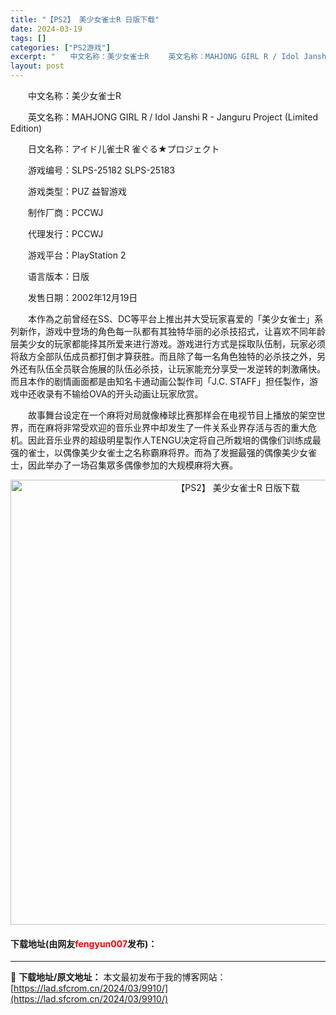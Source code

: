 ```yaml
---
title: "【PS2】 美少女雀士R 日版下载"
date: 2024-03-19
tags: []
categories: ["PS2游戏"]
excerpt: "　　中文名称：美少女雀士R 　　英文名称：MAHJONG GIRL R / Idol Janshi R - Janguru Project (Limited Edition) 　　日文名称：アイド儿雀士R 雀ぐる★プロジェクト 　　游戏编号：SLPS-25182 SLPS-25183 　　游戏类型：&hellip;"
layout: post
---
```


 <p>　　中文名称：美少女雀士R</p> <p>　　英文名称：MAHJONG GIRL R / Idol Janshi R - Janguru Project (Limited Edition)</p> <p>　　日文名称：アイド儿雀士R 雀ぐる★プロジェクト</p> <p>　　游戏编号：SLPS-25182 SLPS-25183</p> <p>　　游戏类型：PUZ 益智游戏</p> <p>　　制作厂商：PCCWJ</p> <p>　　代理发行：PCCWJ</p> <p>　　游戏平台：PlayStation 2</p> <p>　　语言版本：日版</p> <p>　　发售日期：2002年12月19日</p> <p>　　本作為之前曾经在SS、DC等平台上推出并大受玩家喜爱的「美少女雀士」系列新作，游戏中登场的角色每一队都有其独特华丽的必杀技招式，让喜欢不同年龄层美少女的玩家都能择其所爱来进行游戏。游戏进行方式是採取队伍制，玩家必须将敌方全部队伍成员都打倒才算获胜。而且除了每一名角色独特的必杀技之外，另外还有队伍全员联合施展的队伍必杀技，让玩家能充分享受一发逆转的刺激痛快。而且本作的剧情画面都是由知名卡通动画公製作司「J.C. STAFF」担任製作，游戏中还收录有不输给OVA的开头动画让玩家欣赏。</p> <p>　　故事舞台设定在一个麻将对局就像棒球比赛那样会在电视节目上播放的架空世界，而在麻将非常受欢迎的音乐业界中却发生了一件关系业界存活与否的重大危机。因此音乐业界的超级明星製作人TENGU决定将自己所栽培的偶像们训练成最强的雀士，以偶像美少女雀士之名称霸麻将界。而為了发掘最强的偶像美少女雀士，因此举办了一场召集眾多偶像参加的大规模麻将大赛。</p> <p align="center"><img align="" border="0" src="https://lad.sfcrom.cn/wp-content/uploads/2024/03/20240319_65f997a065c32.jpg" width="712" alt="【PS2】 美少女雀士R 日版下载" /></p> <p><h4>下载地址(由网友<font color="red">fengyun007</font>发布)：</h4></p> 

---
📖 **下载地址/原文地址：** 本文最初发布于我的博客网站：[https://lad.sfcrom.cn/2024/03/9910/](https://lad.sfcrom.cn/2024/03/9910/)
